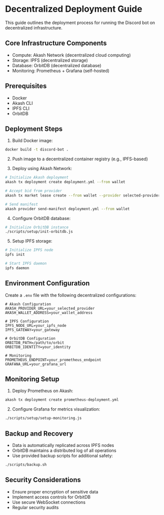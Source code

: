 # Decentralized Deployment Guide

This guide outlines the deployment process for running the Discord bot on decentralized infrastructure.

## Core Infrastructure Components

- Compute: Akash Network (decentralized cloud computing)
- Storage: IPFS (decentralized storage)
- Database: OrbitDB (decentralized database)
- Monitoring: Prometheus + Grafana (self-hosted)

## Prerequisites

- Docker
- Akash CLI
- IPFS CLI
- OrbitDB

## Deployment Steps

1. Build Docker image:
```bash
docker build -t discord-bot .
```

2. Push image to a decentralized container registry (e.g., IPFS-based)

3. Deploy using Akash Network:
```bash
# Initialize Akash deployment
akash tx deployment create deployment.yml --from wallet

# Accept bid from provider
akash tx market lease create --from wallet --provider selected-provider

# Send manifest
akash provider send-manifest deployment.yml --from wallet
```

4. Configure OrbitDB database:
```bash
# Initialize OrbitDB instance
./scripts/setup/init-orbitdb.js
```

5. Setup IPFS storage:
```bash
# Initialize IPFS node
ipfs init

# Start IPFS daemon
ipfs daemon
```

## Environment Configuration

Create a `.env` file with the following decentralized configurations:

```
# Akash Configuration
AKASH_PROVIDER_URL=your_selected_provider
AKASH_WALLET_ADDRESS=your_wallet_address

# IPFS Configuration
IPFS_NODE_URL=your_ipfs_node
IPFS_GATEWAY=your_gateway

# OrbitDB Configuration
ORBITDB_PATH=/path/to/orbit
ORBITDB_IDENTITY=your_identity

# Monitoring
PROMETHEUS_ENDPOINT=your_prometheus_endpoint
GRAFANA_URL=your_grafana_url
```

## Monitoring Setup

1. Deploy Prometheus on Akash:
```bash
akash tx deployment create prometheus-deployment.yml
```

2. Configure Grafana for metrics visualization:
```bash
./scripts/setup/setup-monitoring.js
```

## Backup and Recovery

- Data is automatically replicated across IPFS nodes
- OrbitDB maintains a distributed log of all operations
- Use provided backup scripts for additional safety:
```bash
./scripts/backup.sh
```

## Security Considerations

- Ensure proper encryption of sensitive data
- Implement access controls for OrbitDB
- Use secure WebSocket connections
- Regular security audits